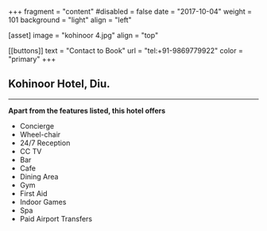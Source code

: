  +++
fragment = "content"
#disabled = false
date = "2017-10-04"
weight = 101
background = "light"
align = "left"

[asset]
  image = "kohinoor 4.jpg"
  align = "top"

 [[buttons]]
  text = "Contact to Book"
  url = "tel:+91-9869779922"
  color = "primary"
+++


 ## Kohinoor Hotel, Diu. 
***
**Apart from the features listed, this hotel offers**
- Concierge
- Wheel-chair
- 24/7 Reception
- CC TV
- Bar
- Cafe
- Dining Area
- Gym
- First Aid
- Indoor Games
- Spa
- Paid Airport Transfers
